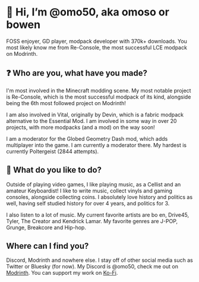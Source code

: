 # 👋 Hi, I’m @omo50, aka omoso or bowen
FOSS enjoyer, GD player, modpack developer with 370k+ downloads. You most likely know me from Re-Console, the most successful LCE modpack on Modrinth.

## ❓ Who are you, what have you made?
I'm most involved in the Minecraft modding scene. My most notable project is Re-Console, which is the most successful modpack of its kind, alongside being the 6th most followed project on Modrinth!

I am also involved in Vital, originally by Devin, which is a fabric modpack alternative to the Essential Mod. I am involved in some way in over 20 projects, with more modpacks (and a mod) on the way soon!

I am a moderator for the Globed Geometry Dash mod, which adds multiplayer into the game. I am currently a moderator there. My hardest is currently Poltergeist (2844 attempts).

## 🎹 What do you like to do?
Outside of playing video games, I like playing music, as a Cellist and an amateur Keyboardist! I like to write music, collect vinyls and gaming consoles, alongside collecting coins. I absolutely love history and politics as well, having self studied history for over 4 years, and politics for 3. 

I also listen to a lot of music. My current favorite artists are bo en, Drive45, Tyler, The Creator and Kendrick Lamar. My favorite genres are J-POP, Grunge, Breakcore and Hip-hop.

## Where can I find you?
Discord, Modrinth and nowhere else. I stay off of other social media such as Twitter or Bluesky (for now).
My Discord is @omo50, check me out on [Modrinth](https://modrinth.com/user/bowen). You can support my work on [Ko-Fi](https://ko-fi.com/omoso).
